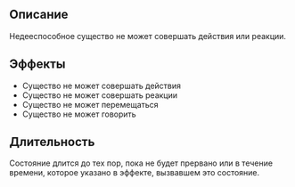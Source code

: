 ## Описание
Недееспособное существо не может совершать действия или реакции.

## Эффекты
- Существо не может совершать действия
- Существо не может совершать реакции
- Существо не может перемещаться
- Существо не может говорить

## Длительность
Состояние длится до тех пор, пока не будет прервано или в течение времени, которое указано в эффекте, вызвавшем это состояние. 